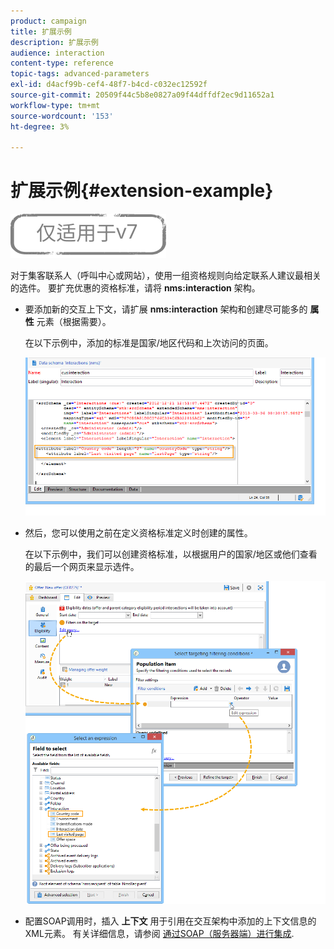 ```yaml
---
product: campaign
title: 扩展示例
description: 扩展示例
audience: interaction
content-type: reference
topic-tags: advanced-parameters
exl-id: d4acf99b-cef4-48f7-b4cd-c032ec12592f
source-git-commit: 20509f44c5b8e0827a09f44dffdf2ec9d11652a1
workflow-type: tm+mt
source-wordcount: '153'
ht-degree: 3%

---
```


# 扩展示例{#extension-example}

![](../../assets/v7-only.svg)

对于集客联系人（呼叫中心或网站），使用一组资格规则向给定联系人建议最相关的选件。 要扩充优惠的资格标准，请将 **nms:interaction** 架构。

* 要添加新的交互上下文，请扩展 **nms:interaction** 架构和创建尽可能多的 **属性** 元素（根据需要）。

   在以下示例中，添加的标准是国家/地区代码和上次访问的页面。

   ![](assets/s_ncs_configuration_offer_schemas.png)

* 然后，您可以使用之前在定义资格标准定义时创建的属性。

   在以下示例中，我们可以创建资格标准，以根据用户的国家/地区或他们查看的最后一个网页来显示选件。

   ![](assets/s_ncs_configuration_offer_context.png)

* 配置SOAP调用时，插入 **上下文** 用于引用在交互架构中添加的上下文信息的XML元素。 有关详细信息，请参阅 [通过SOAP（服务器端）进行集成](../../interaction/using/integration-via-soap--server-side-.md).

